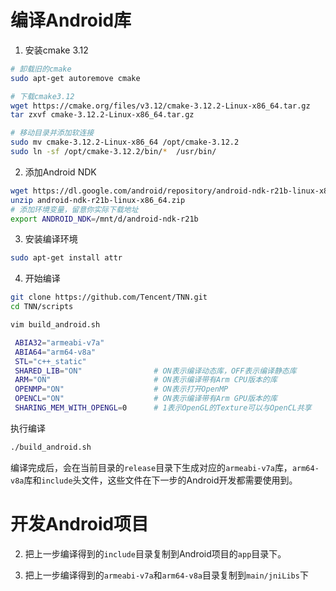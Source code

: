 

# 编译Android库

1. 安装cmake 3.12
```bash
# 卸载旧的cmake
sudo apt-get autoremove cmake

# 下载cmake3.12
wget https://cmake.org/files/v3.12/cmake-3.12.2-Linux-x86_64.tar.gz
tar zxvf cmake-3.12.2-Linux-x86_64.tar.gz

# 移动目录并添加软连接
sudo mv cmake-3.12.2-Linux-x86_64 /opt/cmake-3.12.2
sudo ln -sf /opt/cmake-3.12.2/bin/*  /usr/bin/
```

2. 添加Android NDK

```bash
wget https://dl.google.com/android/repository/android-ndk-r21b-linux-x86_64.zip
unzip android-ndk-r21b-linux-x86_64.zip
# 添加环境变量，留意你实际下载地址
export ANDROID_NDK=/mnt/d/android-ndk-r21b
```

3. 安装编译环境

```bash
sudo apt-get install attr
```

4. 开始编译

```bash
git clone https://github.com/Tencent/TNN.git
cd TNN/scripts

vim build_android.sh
```


```bash
 ABIA32="armeabi-v7a"
 ABIA64="arm64-v8a"
 STL="c++_static"
 SHARED_LIB="ON"                # ON表示编译动态库，OFF表示编译静态库
 ARM="ON"                       # ON表示编译带有Arm CPU版本的库
 OPENMP="ON"                    # ON表示打开OpenMP
 OPENCL="ON"                    # ON表示编译带有Arm GPU版本的库
 SHARING_MEM_WITH_OPENGL=0      # 1表示OpenGL的Texture可以与OpenCL共享
```

执行编译
```bash
./build_android.sh
```

编译完成后，会在当前目录的`release`目录下生成对应的`armeabi-v7a`库，`arm64-v8a`库和`include`头文件，这些文件在下一步的Android开发都需要使用到。

# 开发Android项目


2. 把上一步编译得到的`include`目录复制到Android项目的`app`目录下。

3. 把上一步编译得到的`armeabi-v7a`和`arm64-v8a`目录复制到`main/jniLibs`下